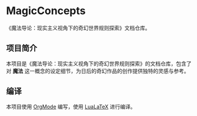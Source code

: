 # MagicConcepts
《魔法导论：现实主义视角下的奇幻世界规则探索》文档仓库。

## 项目简介

本项目是《魔法导论：现实主义视角下的奇幻世界规则探索》的文档仓库，包含了对 **魔法** 这一概念的设定细节，为日后的奇幻作品的创作提供独特的灵感与参考。

## 编译

本项目使用 [OrgMode](https://orgmode.org/) 编写，使用 [LuaLaTeX](http://luatex.org) 进行编译。

